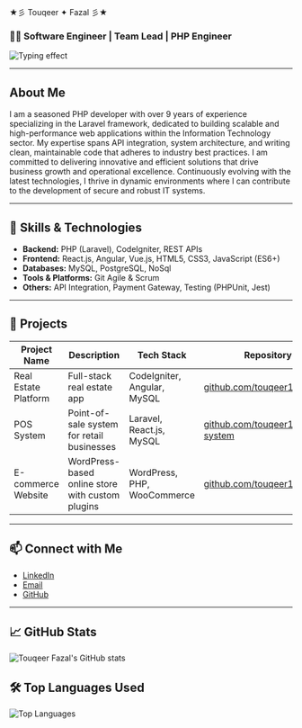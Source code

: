 ★彡 Touqeer ✦ Fazal 彡★

### 👨‍💻 Software Engineer | Team Lead | PHP Engineer

![Typing effect](https://readme-typing-svg.herokuapp.com?font=Fira+Code&size=28&pause=1000&color=00aaff&width=450&lines=Hi,+I'm+Touqeer+Fazal;Software+Developer+%26+Team+Lead)


---

## About Me

I am a seasoned PHP developer with over 9 years of experience specializing in the Laravel framework, dedicated to building scalable and high-performance web applications within the Information Technology sector. My expertise spans API integration, system architecture, and writing clean, maintainable code that adheres to industry best practices. I am committed to delivering innovative and efficient solutions that drive business growth and operational excellence. Continuously evolving with the latest technologies, I thrive in dynamic environments where I can contribute to the development of secure and robust IT systems.

---

## 🚀 Skills & Technologies

- **Backend:** PHP (Laravel), CodeIgniter, REST APIs  
- **Frontend:** React.js, Angular, Vue.js, HTML5, CSS3, JavaScript (ES6+)  
- **Databases:** MySQL, PostgreSQL, NoSql  
- **Tools & Platforms:** Git Agile & Scrum  
- **Others:** API Integration, Payment Gateway, Testing (PHPUnit, Jest)

---

## 💼 Projects

| Project Name          | Description                                  | Tech Stack                          | Repository Link                     |
|-----------------------|----------------------------------------------|-----------------------------------|-----------------------------------|
| Real Estate Platform  | Full-stack real estate app                    | CodeIgniter, Angular, MySQL       | [github.com/touqeer16/real-estate](https://github.com/touqeerfazal/real-estate)  |
| POS System           | Point-of-sale system for retail businesses   | Laravel, React.js, MySQL           | [github.com/touqeer16/pos-system](https://github.com/touqeerfazal/pos-system)    |
| E-commerce Website   | WordPress-based online store with custom plugins | WordPress, PHP, WooCommerce      | [github.com/touqeer16/ecommerce](https://github.com/touqeerfazal/ecommerce)      |

---

## 📫 Connect with Me

- [LinkedIn](https://linkedin.com/in/touqeerfazal)  
- [Email](mailto:touqeerfazal1992@example.com)  
- [GitHub](https://github.com/touqeer16)

---

## 📈 GitHub Stats

![Touqeer Fazal's GitHub stats](https://github-readme-stats.vercel.app/api?username=touqeer16&show_icons=true&theme=radical)

## 🛠️ Top Languages Used

![Top Languages](https://github-readme-stats.vercel.app/api/top-langs/?username=touqeer16&layout=compact&theme=radical)
















